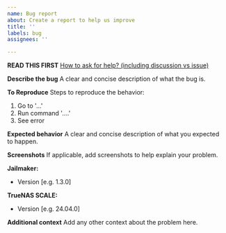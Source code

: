 ```yaml
---
name: Bug report
about: Create a report to help us improve
title: ''
labels: bug
assignees: ''

---
```


**READ THIS FIRST**
[How to ask for help? (including discussion vs issue)](https://github.com/Jip-Hop/jailmaker/discussions/135)

**Describe the bug**
A clear and concise description of what the bug is.

**To Reproduce**
Steps to reproduce the behavior:
1. Go to '...'
2. Run command '....'
3. See error

**Expected behavior**
A clear and concise description of what you expected to happen.

**Screenshots**
If applicable, add screenshots to help explain your problem.

**Jailmaker:**
 - Version [e.g. 1.3.0]

**TrueNAS SCALE:**
 - Version [e.g. 24.04.0]

**Additional context**
Add any other context about the problem here.
